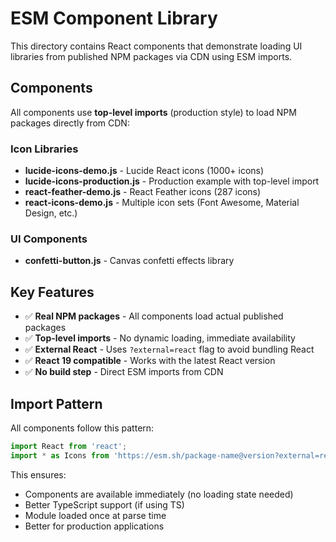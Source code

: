 # ESM Component Library

This directory contains React components that demonstrate loading UI libraries from published NPM packages via CDN using ESM imports.

## Components

All components use **top-level imports** (production style) to load NPM packages directly from CDN:

### Icon Libraries
- **lucide-icons-demo.js** - Lucide React icons (1000+ icons)
- **lucide-icons-production.js** - Production example with top-level import
- **react-feather-demo.js** - React Feather icons (287 icons)
- **react-icons-demo.js** - Multiple icon sets (Font Awesome, Material Design, etc.)

### UI Components
- **confetti-button.js** - Canvas confetti effects library

## Key Features

- ✅ **Real NPM packages** - All components load actual published packages
- ✅ **Top-level imports** - No dynamic loading, immediate availability
- ✅ **External React** - Uses `?external=react` flag to avoid bundling React
- ✅ **React 19 compatible** - Works with the latest React version
- ✅ **No build step** - Direct ESM imports from CDN

## Import Pattern

All components follow this pattern:
```javascript
import React from 'react';
import * as Icons from 'https://esm.sh/package-name@version?external=react';
```

This ensures:
- Components are available immediately (no loading state needed)
- Better TypeScript support (if using TS)
- Module loaded once at parse time
- Better for production applications